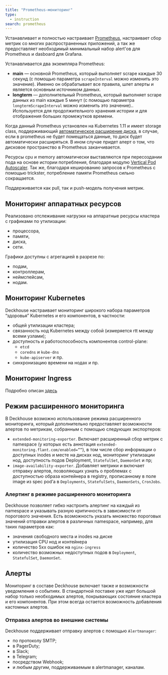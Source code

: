 ```yaml
---
title: "Prometheus-мониторинг"
type:
  - instruction
search: prometheus
---
```


Устанавливает и полностью настраивает [Prometheus](https://prometheus.io/), настраивает сбор метрик со многих распространенных приложений, а так же предоставляет необходимый минимальный набор alert'ов для Prometheus и dasboard для Grafana.

Устанавливается два экземпляра Prometheus:
* **main** — основной Prometheus, который выполняет scrape каждые 30 секунд (с помощью параметра `scrapeInterval` можно изменить это значение). Именно он обрабатывает все правила, шлет алерты и является основным источником данных.
* **longterm** — дополнительный Prometheus, который выполняет scrape данных из main каждые 5 минут (с помощью параметра `longtermScrapeInterval` можно изменить это значение).. Используется для продолжительного хранения истории и для отображения больших промежутков времени.

Когда данный Prometheus установлен на Kubernetes 1.11 и имеет storage class, поддерживающий [автоматическое расширение диска](https://kubernetes.io/blog/2018/07/12/resizing-persistent-volumes-using-kubernetes/), в случае, если в prometheus не будет помещаться данные, то диск будет автоматически расширяться. В ином случае придет алерт о том, что дисковое пространство в Prometheus заканчивается.

Ресурсы cpu и memory автоматически выставляются при пересоздании пода на основе истории потребления, благодаря модулю [Vertical Pod Autoscaler](../../modules/302-vertical-pod-autoscaler/). Так же, благодаря кешированию запросов к Prometheus с помощью trickster, потребление памяти Prometheus сильно сокращается.

Поддерживается как pull, так и push-модель получения метрик.

## Мониторинг аппаратных ресурсов
Реализовано отслеживание нагрузки на аппаратные ресурсы кластера с графиками по утилизации:
- процессора,
- памяти,
- диска,
- сети.

Графики доступны с агрегацией в разрезе по:
- подам,
- контроллерам,
- неймспейсам,
- нодам.

## Мониторинг Kubernetes

Deckhouse настраивает мониторинг широкого набора параметров “здоровья” Kubernetes и его компонентов, в частности:
- общей утилизации кластера;
- связанность нод Kubernetes между собой (измеряется rtt между всеми узлами);
- доступность и работоспособность компонентов control-plane:
  - `etcd`
  - `coredns` и `kube-dns`
  - `kube-apiserver` и пр.
- синхронизацию времени на нодах и пр.

## Мониторинг Ingress

Подробно описан [здесь](../../modules/402-ingress-nginx/#мониторинг-и-статистика)

## Режим расширенного мониторинга
В Deckhouse возможно использование режима расширенного мониторинга, который дополнительно предоставляет возможности алертов по метрикам, собранным с помощью следующих экспортеров:
- `extended-monitoring-exporter`. Включает расширенный сбор метрик с namespace (у которых есть аннотация `extended-monitoring.flant.com/enabled=””`), в том числе сбор информации о доступных inodes и месте на дисках нод, мониторинг утилизации нод, доступность подов Deployment, `StatefulSet`, `DaemonSet` и пр;
- `image-availability-exporter`.  Добавляет метрики и включает отправку алертов, позволяющих узнать о проблемах с доступностью образа контейнера в registry, прописанному в поле image из spec pod’а в `Deployments`, `StatefulSets`, `DaemonSets`, `CronJobs`.

### Алертинг в режиме расширенного мониторинга
Deckhouse позволяет гибко настроить алертинг на каждый из namespace и указывать разную критичность в зависимости от порогового значения. Есть возможность указать множество пороговых значений отправки алертов в различных namespace, например, для таких параметров как:
- значения свободного места и inodes на диске
- утилизация CPU нод и контейнера
- количество 5xx ошибок на `nginx-ingress`
- количество возможных недоступных подов в `Deployment`, `StatefulSet`, `DaemonSet`.

## Алерты
Мониторинг в составе Deckhouse включает также и возможности уведомления о событиях. В стандартной поставке уже идет большой набор только необходимых алертов, покрывающих состояние кластера и его компонентов. При этом всегда остается возможность добавления кастомных алертов.

### Отправка алертов во внешние системы
Deckhouse поддерживает отправку алертов с помощью `Alertmanager`:
- по протоколу SMTP;
- в PagerDuty;
- в Slack;
- в Telegram;
- посредством Webhook;
- и любым другим, поддерживаемым в alertmanager, каналам.
